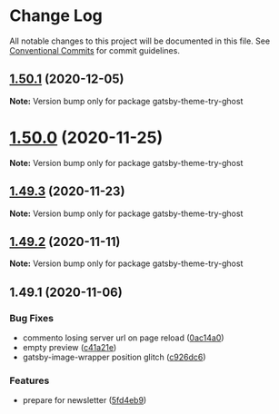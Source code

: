 # Change Log

All notable changes to this project will be documented in this file.
See [Conventional Commits](https://conventionalcommits.org) for commit guidelines.

## [1.50.1](https://github.com/styxlab/gatsby-theme-try-ghost/compare/gatsby-theme-try-ghost@1.50.0...gatsby-theme-try-ghost@1.50.1) (2020-12-05)

**Note:** Version bump only for package gatsby-theme-try-ghost





# [1.50.0](https://github.com/styxlab/gatsby-theme-try-ghost/compare/gatsby-theme-try-ghost@1.49.3...gatsby-theme-try-ghost@1.50.0) (2020-11-25)

**Note:** Version bump only for package gatsby-theme-try-ghost





## [1.49.3](https://github.com/styxlab/gatsby-theme-try-ghost/compare/gatsby-theme-try-ghost@1.49.2...gatsby-theme-try-ghost@1.49.3) (2020-11-23)

**Note:** Version bump only for package gatsby-theme-try-ghost





## [1.49.2](https://github.com/styxlab/gatsby-theme-try-ghost/compare/gatsby-theme-try-ghost@1.49.1...gatsby-theme-try-ghost@1.49.2) (2020-11-11)

**Note:** Version bump only for package gatsby-theme-try-ghost





## 1.49.1 (2020-11-06)


### Bug Fixes

* commento losing server url on page reload ([0ac14a0](https://github.com/styxlab/gatsby-theme-try-ghost/commit/0ac14a0f3cdfc2bf2a760da92c7c2a031e33c1da))
* empty preview ([c41a21e](https://github.com/styxlab/gatsby-theme-try-ghost/commit/c41a21ebedc19f21060c000329d62b8b9c15efb7))
* gatsby-image-wrapper position glitch ([c926dc6](https://github.com/styxlab/gatsby-theme-try-ghost/commit/c926dc690f9203b2694e31b571a197cfbdedfe7a))


### Features

* prepare for newsletter ([5fd4eb9](https://github.com/styxlab/gatsby-theme-try-ghost/commit/5fd4eb9ee9c80f5559dff34ee59774ff26de3400))
